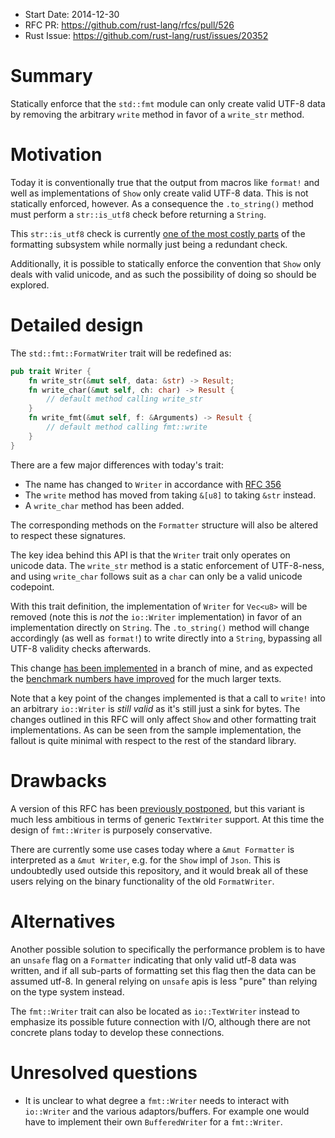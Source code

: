 - Start Date: 2014-12-30
- RFC PR: https://github.com/rust-lang/rfcs/pull/526
- Rust Issue: https://github.com/rust-lang/rust/issues/20352

# Summary

Statically enforce that the `std::fmt` module can only create valid UTF-8 data
by removing the arbitrary `write` method in favor of a `write_str` method.

# Motivation

Today it is conventionally true that the output from macros like `format!` and
well as implementations of `Show` only create valid UTF-8 data. This is not
statically enforced, however. As a consequence the `.to_string()` method must
perform a `str::is_utf8` check before returning a `String`.

This `str::is_utf8` check is currently [one of the most costly parts][bench1]
of the formatting subsystem while normally just being a redundant check.

[bench1]: https://gist.github.com/alexcrichton/162a5f8f93062800c914

Additionally, it is possible to statically enforce the convention that `Show`
only deals with valid unicode, and as such the possibility of doing so should be
explored.

# Detailed design

The `std::fmt::FormatWriter` trait will be redefined as:

```rust
pub trait Writer {
    fn write_str(&mut self, data: &str) -> Result;
    fn write_char(&mut self, ch: char) -> Result {
        // default method calling write_str
    }
    fn write_fmt(&mut self, f: &Arguments) -> Result {
        // default method calling fmt::write
    }
}
```

There are a few major differences with today's trait:

* The name has changed to `Writer` in accordance with [RFC 356][rfc356]
* The `write` method has moved from taking `&[u8]` to taking `&str` instead.
* A `write_char` method has been added.

[rfc356]: https://github.com/rust-lang/rfcs/blob/master/text/0356-no-module-prefixes.md

The corresponding methods on the `Formatter` structure will also be altered to
respect these signatures.

The key idea behind this API is that the `Writer` trait only operates on unicode
data. The `write_str` method is a static enforcement of UTF-8-ness, and using
`write_char` follows suit as a `char` can only be a valid unicode codepoint.

With this trait definition, the implementation of `Writer` for `Vec<u8>` will be
removed (note this is *not* the `io::Writer` implementation) in favor of an
implementation directly on `String`. The `.to_string()` method will change
accordingly (as well as `format!`) to write directly into a `String`, bypassing
all UTF-8 validity checks afterwards.

This change [has been implemented][branch] in a branch of mine, and as expected
the [benchmark numbers have improved][bench2] for the much larger texts.

[branch]: https://github.com/alexcrichton/rust/tree/fmt-text
[bench2]: https://gist.github.com/alexcrichton/182ccef5d8c2583a2423

Note that a key point of the changes implemented is that a call to `write!` into
an arbitrary `io::Writer` is *still valid* as it's still just a sink for bytes.
The changes outlined in this RFC will only affect `Show` and other formatting
trait implementations. As can be seen from the sample implementation, the
fallout is quite minimal with respect to the rest of the standard library.

# Drawbacks

A version of this RFC has been [previously postponed][rfc57], but this variant
is much less ambitious in terms of generic `TextWriter` support. At this time
the design of `fmt::Writer` is purposely conservative.

[rfc57]: https://github.com/rust-lang/rfcs/pull/57

There are currently some use cases today where a `&mut Formatter` is interpreted
as a `&mut Writer`, e.g. for the `Show` impl of `Json`. This is undoubtedly used
outside this repository, and it would break all of these users relying on the
binary functionality of the old `FormatWriter`.

# Alternatives

Another possible solution to specifically the performance problem is to have an
`unsafe` flag on a `Formatter` indicating that only valid utf-8 data was
written, and if all sub-parts of formatting set this flag then the data can be
assumed utf-8. In general relying on `unsafe` apis is less "pure" than relying
on the type system instead.

The `fmt::Writer` trait can also be located as `io::TextWriter` instead to
emphasize its possible future connection with I/O, although there are not
concrete plans today to develop these connections.

# Unresolved questions

* It is unclear to what degree a `fmt::Writer` needs to interact with
  `io::Writer` and the various adaptors/buffers. For example one would have to
  implement their own `BufferedWriter` for a `fmt::Writer`.
